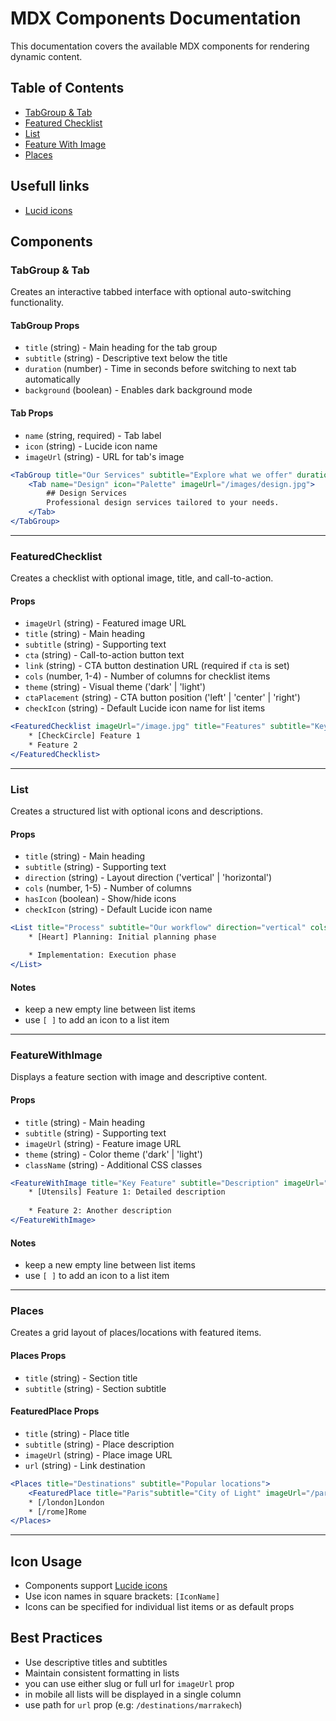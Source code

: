 # MDX Components Documentation

This documentation covers the available MDX components for rendering dynamic content.

## Table of Contents

- [TabGroup & Tab](#tabgroup--tabs)
- [Featured Checklist](#FeaturedChecklist)
- [List](#list)
- [Feature With Image](#featurewithimage)
- [Places](#olaces)

## Usefull links

- <a href="https://lucide.dev/icons" target="_blank">Lucid icons</a>

## Components

### TabGroup & Tab

Creates an interactive tabbed interface with optional auto-switching functionality.

#### TabGroup Props
- `title` (string) - Main heading for the tab group
- `subtitle` (string) - Descriptive text below the title
- `duration` (number) - Time in seconds before switching to next tab automatically
- `background` (boolean) - Enables dark background mode

#### Tab Props
- `name` (string, required) - Tab label
- `icon` (string) - Lucide icon name
- `imageUrl` (string) - URL for tab's image

```jsx
<TabGroup title="Our Services" subtitle="Explore what we offer" duration={5} background={false}>
    <Tab name="Design" icon="Palette" imageUrl="/images/design.jpg">
        ## Design Services
        Professional design services tailored to your needs.
    </Tab>
</TabGroup>
```
------

### FeaturedChecklist

Creates a checklist with optional image, title, and call-to-action.

#### Props
- `imageUrl` (string) - Featured image URL
- `title` (string) - Main heading
- `subtitle` (string) - Supporting text
- `cta` (string) - Call-to-action button text
- `link` (string) - CTA button destination URL (required if `cta` is set)
- `cols` (number, 1-4) - Number of columns for checklist items
- `theme` (string) - Visual theme ('dark' | 'light')
- `ctaPlacement` (string) - CTA button position ('left' | 'center' | 'right')
- `checkIcon` (string) - Default Lucide icon name for list items

```jsx
<FeaturedChecklist imageUrl="/image.jpg" title="Features" subtitle="Key benefits" cta="Learn More" link="/features" cols={2} theme="dark">
    * [CheckCircle] Feature 1
    * Feature 2
</FeaturedChecklist>
```

------

### List

Creates a structured list with optional icons and descriptions.

#### Props
- `title` (string) - Main heading
- `subtitle` (string) - Supporting text
- `direction` (string) - Layout direction ('vertical' | 'horizontal')
- `cols` (number, 1-5) - Number of columns
- `hasIcon` (boolean) - Show/hide icons
- `checkIcon` (string) - Default Lucide icon name

```jsx
<List title="Process" subtitle="Our workflow" direction="vertical" cols={2}hasIcon={true}checkIcon="Check">
    * [Heart] Planning: Initial planning phase

    * Implementation: Execution phase
</List>
```
#### Notes
- keep a new empty line between list items
- use `[ ]` to add an icon to a list item

------

### FeatureWithImage

Displays a feature section with image and descriptive content.

#### Props
- `title` (string) - Main heading
- `subtitle` (string) - Supporting text
- `imageUrl` (string) - Feature image URL
- `theme` (string) - Color theme ('dark' | 'light')
- `className` (string) - Additional CSS classes

```jsx
<FeatureWithImage title="Key Feature" subtitle="Description" imageUrl="/feature.jpg" theme="dark">
    * [Utensils] Feature 1: Detailed description
    
    * Feature 2: Another description
</FeatureWithImage>
```

#### Notes
- keep a new empty line between list items
- use `[ ]` to add an icon to a list item

------

### Places

Creates a grid layout of places/locations with featured items.

#### Places Props
- `title` (string) - Section title
- `subtitle` (string) - Section subtitle

#### FeaturedPlace Props
- `title` (string) - Place title
- `subtitle` (string) - Place description
- `imageUrl` (string) - Place image URL
- `url` (string) - Link destination

```jsx
<Places title="Destinations" subtitle="Popular locations">
    <FeaturedPlace title="Paris"subtitle="City of Light" imageUrl="/paris.jpg" url="/destinations/paris" />
    * [/london]London
    * [/rome]Rome
</Places>
```
------

## Icon Usage
- Components support [Lucide icons](https://lucide.dev/icons)
- Use icon names in square brackets: `[IconName]`
- Icons can be specified for individual list items or as default props

## Best Practices
- Use descriptive titles and subtitles
- Maintain consistent formatting in lists
- you can use either slug or full url for `imageUrl` prop
- in mobile all lists will be displayed in a single column
- use path for `url` prop (e.g: `/destinations/marrakech`)
